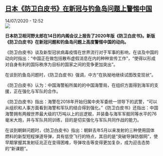 <!--1594727713000-->
[日本《防卫白皮书》在新冠与钓鱼岛问题上警惕中国](http://www.rfi.fr//cn/%E4%B8%AD%E5%9B%BD/20200714-%E6%97%A5%E6%9C%AC-%E9%98%B2%E5%8D%AB%E7%99%BD%E7%9A%AE%E4%B9%A6-%E5%9C%A8%E6%96%B0%E5%86%A0%E4%B8%8E%E9%92%93%E9%B1%BC%E5%B2%9B%E9%97%AE%E9%A2%98%E4%B8%8A%E8%AD%A6%E6%83%95%E4%B8%AD%E5%9B%BD)
------

<div>14/07/2020 - 12:52</div><img src="https://s.rfi.fr/media/display/638bb3a6-1632-11ea-97eb-005056a99247/w:310/p:16x9/baipishu.jpg"><p><strong>日本防卫相河野太郎在14日的内阁会议上报告了2020年版《防卫白皮书》。新版《防卫白皮书》在新冠问题和钓鱼岛问题上高度警惕中国的动向。</strong></p><div class="t-content__body u-clearfix"><div class="m-interstitial"></div><p>《防卫白皮书》谈及新型冠状病毒疫情在世界流行对于军事的影响，在谈及中国的动向时指出：“中国正在做包括散布虚假消息在内的种种宣传工作”，“使得以形成对自身有利的国际秩序为目标的国家之间的竞争更加突出”。</p><p>在谈到钓鱼岛问题时，《防卫白皮书》强调，中方“在执拗地继续试图改变现状”。</p><p>《防卫白皮书》认为：中国海警船所属的的中国海警局，在组织方面得到海军的支援，正在强化与军队的合作。</p><p>《防卫白皮书》指出：海警在2018年开始归属中央军委统一领导下的武警，“可以从组织和人事方面看到海警和军队的结合得到强化。”《防卫白皮书》还指出：中国海警拥有两艘世界最大级的1万吨以上的巡逻舰，并装备与海军军舰同等水平的76毫米大炮，并与军队共同训练，目的是切实强化与军队共同作战的能力。</p><p>在谈到朝鲜问题时，《防卫白皮书》指出：朝鲜去年5月以来发射的三种使用固体燃料的新型短程弹道导弹，具有低空飞行的特点，其目的是“突破导弹防御网”，使早期掌握其发射征兆正在变得困难，导弹攻击等变得更加复杂，成为迎击态势的“新课题”。</p><div class="o-self-promo o-self-promo--nl o-self-promo--hidden" data-selfpromo-newsletter></div><div class="o-self-promo o-self-promo--app o-self-promo--hidden" data-selfpromo-app></div></div>
